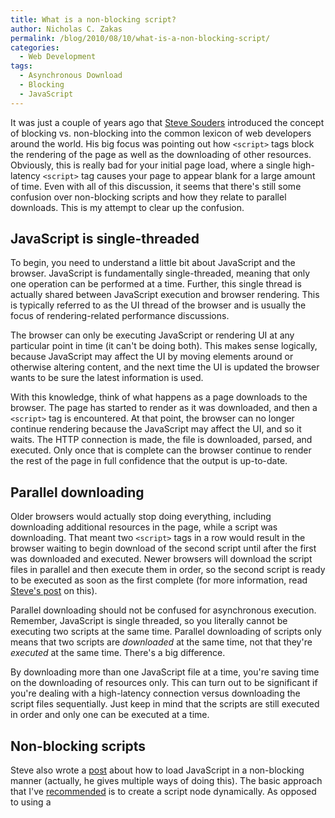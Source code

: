 ```yaml
---
title: What is a non-blocking script?
author: Nicholas C. Zakas
permalink: /blog/2010/08/10/what-is-a-non-blocking-script/
categories:
  - Web Development
tags:
  - Asynchronous Download
  - Blocking
  - JavaScript
---
```

It was just a couple of years ago that [Steve Souders][1] introduced the concept of blocking vs. non-blocking into the common lexicon of web developers around the world. His big focus was pointing out how `<script>` tags block the rendering of the page as well as the downloading of other resources. Obviously, this is really bad for your initial page load, where a single high-latency `<script>` tag causes your page to appear blank for a large amount of time. Even with all of this discussion, it seems that there's still some confusion over non-blocking scripts and how they relate to parallel downloads. This is my attempt to clear up the confusion.

## JavaScript is single-threaded

To begin, you need to understand a little bit about JavaScript and the browser. JavaScript is fundamentally single-threaded, meaning that only one operation can be performed at a time. Further, this single thread is actually shared between JavaScript execution and browser rendering. This is typically referred to as the UI thread of the browser and is usually the focus of rendering-related performance discussions.

The browser can only be executing JavaScript or rendering UI at any particular point in time (it can't be doing both). This makes sense logically, because JavaScript may affect the UI by moving elements around or otherwise altering content, and the next time the UI is updated the browser wants to be sure the latest information is used.

With this knowledge, think of what happens as a page downloads to the browser. The page has started to render as it was downloaded, and then a `<script>` tag is encountered. At that point, the browser can no longer continue rendering because the JavaScript may affect the UI, and so it waits. The HTTP connection is made, the file is downloaded, parsed, and executed. Only once that is complete can the browser continue to render the rest of the page in full confidence that the output is up-to-date.

## Parallel downloading

Older browsers would actually stop doing everything, including downloading additional resources in the page, while a script was downloading. That meant two `<script>` tags in a row would result in the browser waiting to begin download of the second script until after the first was downloaded and executed. Newer browsers will download the script files in parallel and then execute them in order, so the second script is ready to be executed as soon as the first complete (for more information, read [Steve's post][2] on this).

Parallel downloading should not be confused for asynchronous execution. Remember, JavaScript is single threaded, so you literally cannot be executing two scripts at the same time. Parallel downloading of scripts only means that two scripts are *downloaded* at the same time, not that they're *executed* at the same time. There's a big difference.

By downloading more than one JavaScript file at a time, you're saving time on the downloading of resources only. This can turn out to be significant if you're dealing with a high-latency connection versus downloading the script files sequentially. Just keep in mind that the scripts are still executed in order and only one can be executed at a time.

## Non-blocking scripts

Steve also wrote a [post][3] about how to load JavaScript in a non-blocking manner (actually, he gives multiple ways of doing this). The basic approach that I've [recommended][4] is to create a script node dynamically. As opposed to using a <script> tag in HTML, dynamically created script nodes do not block while the page is being loaded. But what does it mean to not block?

A blocking script means that the page cannot continue *rendering* until the script has been:

  1. Completely downloaded
  2. Parsed
  3. Executed

In many cases, it's #1 that takes the longest. Parsing and execution of JavaScript is pretty fast, especially in the newer browsers with optimizing JavaScript engines. Network latency and the overhead of an HTTP connection is usually the slowest part of the process. When a script is loaded in a blocking manner, that response time for the script is roughly equivalent to the amount of time that the browser is not rendering. That's a lousy user experience, and that's exactly what you get when an external script is loaded using the `<script>` tag.

Using a dynamic script node causes external JavaScript files to be downloaded in a non-blocking way. This means the browser doesn't need to wait for the file to download before continuing to render. In effect, #1 (and probably #2) in the previous list no longer cause the UI thread to stop. But since there is only one thread, the actual execution of JavaScript once the file is downloaded will still block rendering. However, as mentioned before, execution is often the fastest part of the sequence and so this goes largely unnoticed by users (assuming you're not doing something insane in that script).

So loading scripts in a non-blocking way basically frees up the browser to continue rendering while the script file is being downloaded. The *loading *of these files is done asynchronously, but *execution *will still cause the UI thread to block for a small amount of time.

## The HTML5 async attribute

HTML5 introduces a new attribute on the `<script>` tag called `async`. This is a Boolean attribute (doesn't require a value) and, when specified, causes the script file to be loaded as if you had created a dynamic script node. Basic usage is as follows:

    <script type="text/javascript" async src="foo.js"></script>

When supporting browsers see the `async` attribute (only Firefox 3.6 currently supports it), it knows that the script file can be downloaded without blocking rendering. This is really a convenient way to load files in a non-blocking manner versus using a JavaScript function to do the loading.

The `async` attribute is still a bit misunderstood, and has some side effects based on browser behavior. When set using HTML, the behavior is very straightforward as discussed earlier. When set on a dynamic script node, the behavior has a subtle distinction. Firefox and Opera preserve the order of execution for external JavaScript files, so you are guaranteed that scripts will execute in order when two dynamic script nodes are added one after the other. So in Firefox 3.6, setting `async` on the first script informs the browser that it need not wait to execute this script before executing others that may come after it. When Opera implements this feature, it will likely work the same way. This is the apparent motivation behind the [Google Analytics source code][5] that creates a dynamic script node and then sets `async` on it. Internet Explorer, Safari, and Chrome do not preserve the order of execution, as scripts are executed as soon as they are retrieved regardless of the order in which they were inserted. In these browsers, setting `async` on script nodes has no effect (but also doesn't hurt anything).

<del>The <code>async</code> attribute is still a bit misunderstood, as evidenced by the <a href="http://googlecode.blogspot.com/2009/12/google-analytics-launches-asynchronous.html">Google Analytics source code</a> that creates a dynamic script node and then sets <code>async</code> on it. Doing so is redundant since dynamic script nodes are loaded asynchronously already. The <code>async</code> attribute is only really useful when <code>&lt;script&gt;</code> is included directly in HTML.</del>

## Conclusion

There are basically two ways to achieve non-blocking (aka asynchronous) JavaScript downloading: create a script node dynamically and use the HTML5 `async` attribute of a `<script>` tag. Combining this with the capability of parallel script downloads in newer browsers means that your page can take less time to render fully to the user. Try to avoid blocking JavaScript downloads whenever possible.

**Update (10 August 2010):** Fixed small typos and updated description of `async` attribute to reflect Steve's and James' comments.

 [1]: http://www.stevesouders.com/
 [2]: http://www.stevesouders.com/blog/2010/02/07/browser-script-loading-roundup/
 [3]: http://www.stevesouders.com/blog/2009/04/27/loading-scripts-without-blocking/
 [4]: https://humanwhocodes.com/blog/2009/06/23/loading-javascript-without-blocking/
 [5]: http://googlecode.blogspot.com/2009/12/google-analytics-launches-asynchronous.html
